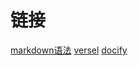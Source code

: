 # 链接
[markdown语法](https://markdown.com.cn/extended-syntax/footnotes.html)
[versel](https://vercel.com/sjyzy/notes)
[docify](https://docsify.js.org/#/zh-cn/)